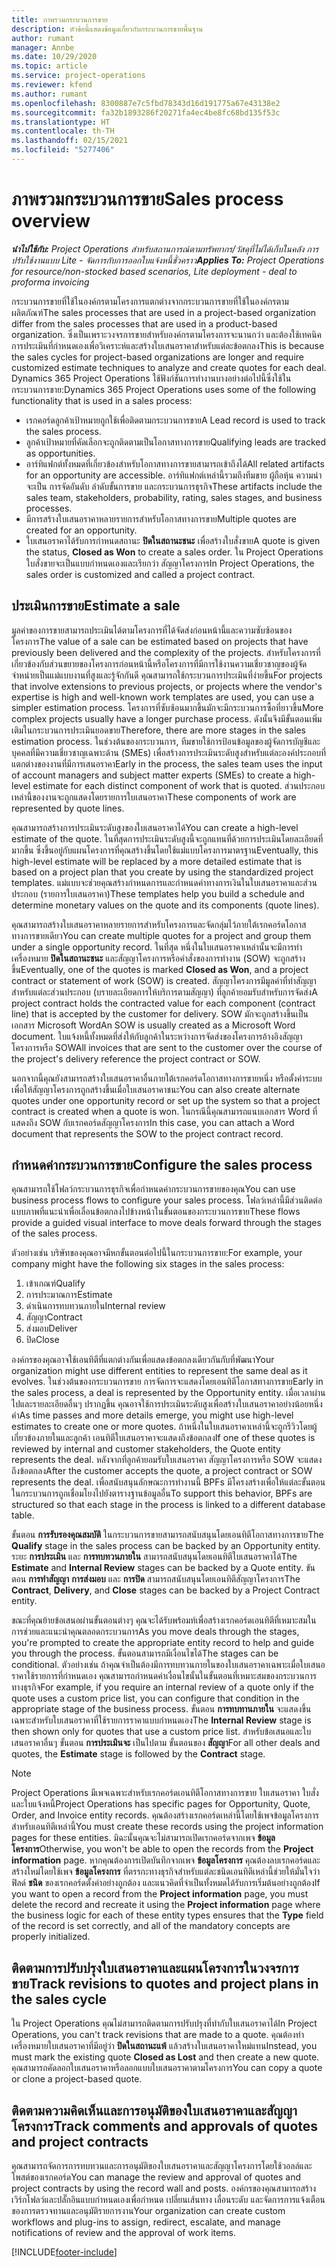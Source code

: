```yaml
---
title: ภาพรวมกระบวนการขาย
description: หัวข้อนี้แสดงข้อมูลเกี่ยวกับกระบวนการขายพื้นฐาน
author: rumant
manager: Annbe
ms.date: 10/29/2020
ms.topic: article
ms.service: project-operations
ms.reviewer: kfend
ms.author: rumant
ms.openlocfilehash: 8300887e7c5fbd78343d16d191775a67e43138e2
ms.sourcegitcommit: fa32b1893286f20271fa4ec4be8fc68bd135f53c
ms.translationtype: HT
ms.contentlocale: th-TH
ms.lasthandoff: 02/15/2021
ms.locfileid: "5277406"
---
```

# <a name="sales-process-overview"></a><span data-ttu-id="1d1ee-103">ภาพรวมกระบวนการขาย</span><span class="sxs-lookup"><span data-stu-id="1d1ee-103">Sales process overview</span></span>

<span data-ttu-id="1d1ee-104">_**นำไปใช้กับ:** Project Operations สำหรับสถานการณ์ตามทรัพยากร/วัสดุที่ไม่ได้เก็บในคลัง การปรับใช้งานแบบ Lite - จัดการกับการออกใบแจ้งหนี้ชั่วคราว_</span><span class="sxs-lookup"><span data-stu-id="1d1ee-104">_**Applies To:** Project Operations for resource/non-stocked based scenarios, Lite deployment - deal to proforma invoicing_</span></span>

<span data-ttu-id="1d1ee-105">กระบวนการขายที่ใช้ในองค์กรตามโครงการแตกต่างจากกระบวนการขายที่ใช้ในองค์กรตามผลิตภัณฑ์</span><span class="sxs-lookup"><span data-stu-id="1d1ee-105">The sales processes that are used in a project-based organization differ from the sales processes that are used in a product-based organization.</span></span> <span data-ttu-id="1d1ee-106">ซึ่งเป็นเพราะวงจรการขายสำหรับองค์กรตามโครงการจะนานกว่า และต้องใช้เทคนิคการประเมินที่กำหนดเองเพื่อวิเคราะห์และสร้างใบเสนอราคาสำหรับแต่ละข้อตกลง</span><span class="sxs-lookup"><span data-stu-id="1d1ee-106">This is because the sales cycles for project-based organizations are longer and require customized estimate techniques to analyze and create quotes for each deal.</span></span> <span data-ttu-id="1d1ee-107">Dynamics 365 Project Operations ใช้ฟังก์ชันการทำงานบางอย่างต่อไปนี้ซึ่งใช้ในกระบวนการขาย:</span><span class="sxs-lookup"><span data-stu-id="1d1ee-107">Dynamics 365 Project Operations uses some of the following functionality that is used in a sales process:</span></span>

- <span data-ttu-id="1d1ee-108">เรกคอร์ดลูกค้าเป้าหมายถูกใช้เพื่อติดตามกระบวนการขาย</span><span class="sxs-lookup"><span data-stu-id="1d1ee-108">A Lead record is used to track the sales process.</span></span>
- <span data-ttu-id="1d1ee-109">ลูกค้าเป้าหมายที่คัดเลือกจะถูกติดตามเป็นโอกาสทางการขาย</span><span class="sxs-lookup"><span data-stu-id="1d1ee-109">Qualifying leads are tracked as opportunities.</span></span>
- <span data-ttu-id="1d1ee-110">อาร์ทิแฟกต์ทั้งหมดที่เกี่ยวข้องสำหรับโอกาสทางการขายสามารถเข้าถึงได้</span><span class="sxs-lookup"><span data-stu-id="1d1ee-110">All related artifacts for an opportunity are accessible.</span></span> <span data-ttu-id="1d1ee-111">อาร์ทิแฟกต์เหล่านี้รวมถึงทีมขาย ผู้ถือหุ้น ความน่าจะเป็น การจัดอันดับ ลำดับขั้นการขาย และกระบวนการธุรกิจ</span><span class="sxs-lookup"><span data-stu-id="1d1ee-111">These artifacts include the sales team, stakeholders, probability, rating, sales stages, and business processes.</span></span>
- <span data-ttu-id="1d1ee-112">มีการสร้างใบเสนอราคาหลายรายการสำหรับโอกาสทางการขาย</span><span class="sxs-lookup"><span data-stu-id="1d1ee-112">Multiple quotes are created for an opportunity.</span></span>
- <span data-ttu-id="1d1ee-113">ใบเสนอราคาได้รับการกำหนดสถานะ **ปิดในสถานะชนะ** เพื่อสร้างใบสั่งขาย</span><span class="sxs-lookup"><span data-stu-id="1d1ee-113">A quote is given the status, **Closed as Won** to create a sales order.</span></span> <span data-ttu-id="1d1ee-114">ใน Project Operations ใบสั่งขายจะเป็นแบบกำหนดเองและเรียกว่า สัญญาโครงการ</span><span class="sxs-lookup"><span data-stu-id="1d1ee-114">In Project Operations, the sales order is customized and called a project contract.</span></span>

## <a name="estimate-a-sale"></a><span data-ttu-id="1d1ee-115">ประเมินการขาย</span><span class="sxs-lookup"><span data-stu-id="1d1ee-115">Estimate a sale</span></span>
<span data-ttu-id="1d1ee-116">มูลค่าของการขายสามารถประเมินได้ตามโครงการที่ได้จัดส่งก่อนหน้านี้และความซับซ้อนของโครงการ</span><span class="sxs-lookup"><span data-stu-id="1d1ee-116">The value of a sale can be estimated based on projects that have previously been delivered and the complexity of the projects.</span></span> <span data-ttu-id="1d1ee-117">สำหรับโครงการที่เกี่ยวข้องกับส่วนขยายของโครงการก่อนหน้านี้หรือโครงการที่มีการใช้งานความเชี่ยวชาญของผู้จัดจำหน่ายเป็นแม่แบบงานที่สูงและรู้จักกันดี คุณสามารถใช้กระบวนการประเมินที่ง่ายขึ้น</span><span class="sxs-lookup"><span data-stu-id="1d1ee-117">For projects that involve extensions to previous projects, or projects where the vendor's expertise is high and well-known work templates are used, you can use a simpler estimation process.</span></span> <span data-ttu-id="1d1ee-118">โครงการที่ซับซ้อนมากขึ้นมักจะมีกระบวนการซื้อที่ยาวขึ้น</span><span class="sxs-lookup"><span data-stu-id="1d1ee-118">More complex projects usually have a longer purchase process.</span></span> <span data-ttu-id="1d1ee-119">ดังนั้นจึงมีขั้นตอนเพิ่มเติมในกระบวนการประเมินยอดขาย</span><span class="sxs-lookup"><span data-stu-id="1d1ee-119">Therefore, there are more stages in the sales estimation process.</span></span> <span data-ttu-id="1d1ee-120">ในช่วงต้นของกระบวนการ, ทีมขายใช้การป้อนข้อมูลของผู้จัดการบัญชีและบุคคลที่มีความเชี่ยวชาญเฉพาะด้าน (SMEs) เพื่อสร้างการประเมินระดับสูงสำหรับแต่ละองค์ประกอบที่แตกต่างของงานที่มีการเสนอราคา</span><span class="sxs-lookup"><span data-stu-id="1d1ee-120">Early in the process, the sales team uses the input of account managers and subject matter experts (SMEs) to create a high-level estimate for each distinct component of work that is quoted.</span></span> <span data-ttu-id="1d1ee-121">ส่วนประกอบเหล่านี้ของงานจะถูกแสดงโดยรายการใบเสนอราคา</span><span class="sxs-lookup"><span data-stu-id="1d1ee-121">These components of work are represented by quote lines.</span></span> 

<span data-ttu-id="1d1ee-122">คุณสามารถสร้างการประเมินระดับสูงของใบเสนอราคาได้</span><span class="sxs-lookup"><span data-stu-id="1d1ee-122">You can create a high-level estimate of the quote.</span></span> <span data-ttu-id="1d1ee-123">ในที่สุดการประเมินระดับสูงนี้จะถูกแทนที่ด้วยการประเมินโดยละเอียดที่มากขึ้น ซึ่งขึ้นอยู่กับแผนโครงการที่คุณสร้างขึ้นโดยใช้แม่แบบโครงการมาตรฐาน</span><span class="sxs-lookup"><span data-stu-id="1d1ee-123">Eventually, this high-level estimate will be replaced by a more detailed estimate that is based on a project plan that you create by using the standardized project templates.</span></span> <span data-ttu-id="1d1ee-124">แม่แบบจะช่วยคุณสร้างกำหนดการและกำหนดค่าทางการเงินในใบเสนอราคาและส่วนประกอบ (รายการใบเสนอราคา)</span><span class="sxs-lookup"><span data-stu-id="1d1ee-124">These templates help you build a schedule and determine monetary values on the quote and its components (quote lines).</span></span> 

<span data-ttu-id="1d1ee-125">คุณสามารถสร้างใบเสนอราคาหลายรายการสำหรับโครงการและจัดกลุ่มไว้ภายใต้เรกคอร์ดโอกาสทางการขายเดียว</span><span class="sxs-lookup"><span data-stu-id="1d1ee-125">You can create multiple quotes for a project and group them under a single opportunity record.</span></span> <span data-ttu-id="1d1ee-126">ในที่สุด หนึ่งในใบเสนอราคาเหล่านั้นจะมีการทำเครื่องหมาย **ปิดในสถานะชนะ** และสัญญาโครงการหรือคำสั่งของการทำงาน (SOW) จะถูกสร้างขึ้น</span><span class="sxs-lookup"><span data-stu-id="1d1ee-126">Eventually, one of the quotes is marked **Closed as Won**, and a project contract or statement of work (SOW) is created.</span></span> <span data-ttu-id="1d1ee-127">สัญญาโครงการมีมูลค่าที่ทำสัญญาสำหรับแต่ละส่วนประกอบ (บรายละเอียดการให้บริการตามสัญญา) ที่ลูกค้ายอมรับสำหรับการจัดส่ง</span><span class="sxs-lookup"><span data-stu-id="1d1ee-127">A project contract holds the contracted value for each component (contract line) that is accepted by the customer for delivery.</span></span> <span data-ttu-id="1d1ee-128">SOW มักจะถูกสร้างขึ้นเป็นเอกสาร Microsoft Word</span><span class="sxs-lookup"><span data-stu-id="1d1ee-128">An SOW is usually created as a Microsoft Word document.</span></span> <span data-ttu-id="1d1ee-129">ใบแจ้งหนี้ทั้งหมดที่ส่งให้กับลูกค้าในระหว่างการจัดส่งของโครงการอ้างอิงสัญญาโครงการหรือ SOW</span><span class="sxs-lookup"><span data-stu-id="1d1ee-129">All invoices that are sent to the customer over the course of the project's delivery reference the project contract or SOW.</span></span>

<span data-ttu-id="1d1ee-130">นอกจากนี้คุณยังสามารถสร้างใบเสนอราคาอื่นภายใต้เรกคอร์ดโอกาสทางการขายหนึ่ง หรือตั้งค่าระบบเพื่อให้สัญญาโครงการถูกสร้างขึ้นเมื่อใบเสนอราคาชนะ</span><span class="sxs-lookup"><span data-stu-id="1d1ee-130">You can also create alternate quotes under one opportunity record or set up the system so that a project contract is created when a quote is won.</span></span> <span data-ttu-id="1d1ee-131">ในกรณีนี้คุณสามารถแนบเอกสาร Word ที่แสดงถึง SOW กับเรกคอร์ดสัญญาโครงการ</span><span class="sxs-lookup"><span data-stu-id="1d1ee-131">In this case, you can attach a Word document that represents the SOW to the project contract record.</span></span>

## <a name="configure-the-sales-process"></a><span data-ttu-id="1d1ee-132">กำหนดค่ากระบวนการขาย</span><span class="sxs-lookup"><span data-stu-id="1d1ee-132">Configure the sales process</span></span>
<span data-ttu-id="1d1ee-133">คุณสามารถใช้โฟลว์กระบวนการธุรกิจเพื่อกำหนดค่ากระบวนการขายของคุณ</span><span class="sxs-lookup"><span data-stu-id="1d1ee-133">You can use business process flows to configure your sales process.</span></span> <span data-ttu-id="1d1ee-134">โฟลว์เหล่านี้มีส่วนติดต่อแบบภาพที่แนะนำเพื่อเลื่อนข้อตกลงไปข้างหน้าในขั้นตอนของกระบวนการขาย</span><span class="sxs-lookup"><span data-stu-id="1d1ee-134">These flows provide a guided visual interface to move deals forward through the stages of the sales process.</span></span>

<span data-ttu-id="1d1ee-135">ตัวอย่างเช่น บริษัทของคุณอาจมีหกขั้นตอนต่อไปนี้ในกระบวนการขาย:</span><span class="sxs-lookup"><span data-stu-id="1d1ee-135">For example, your company might have the following six stages in the sales process:</span></span>

1. <span data-ttu-id="1d1ee-136">เข้าเกณฑ์</span><span class="sxs-lookup"><span data-stu-id="1d1ee-136">Qualify</span></span>
2. <span data-ttu-id="1d1ee-137">การประมาณการ</span><span class="sxs-lookup"><span data-stu-id="1d1ee-137">Estimate</span></span>
3. <span data-ttu-id="1d1ee-138">ดำเนินการทบทวนภายใน</span><span class="sxs-lookup"><span data-stu-id="1d1ee-138">Internal review</span></span>
4. <span data-ttu-id="1d1ee-139">สัญญา</span><span class="sxs-lookup"><span data-stu-id="1d1ee-139">Contract</span></span>
5. <span data-ttu-id="1d1ee-140">ส่งมอบ</span><span class="sxs-lookup"><span data-stu-id="1d1ee-140">Deliver</span></span>
6. <span data-ttu-id="1d1ee-141">ปิด</span><span class="sxs-lookup"><span data-stu-id="1d1ee-141">Close</span></span>
 
<span data-ttu-id="1d1ee-142">องค์กรของคุณอาจใช้เอนทิตีที่แตกต่างกันเพื่อแสดงข้อตกลงเดียวกันกับที่พัฒนา</span><span class="sxs-lookup"><span data-stu-id="1d1ee-142">Your organization might use different entities to represent the same deal as it evolves.</span></span> <span data-ttu-id="1d1ee-143">ในช่วงต้นของกระบวนการขาย การจัดการจะแสดงโดยเอนทิตีโอกาสทางการขาย</span><span class="sxs-lookup"><span data-stu-id="1d1ee-143">Early in the sales process, a deal is represented by the Opportunity entity.</span></span> <span data-ttu-id="1d1ee-144">เมื่อเวลาผ่านไปและรายละเอียดอื่นๆ ปรากฏขึ้น คุณอาจใช้การประเมินระดับสูงเพื่อสร้างใบเสนอราคาอย่างน้อยหนึ่งคำ</span><span class="sxs-lookup"><span data-stu-id="1d1ee-144">As time passes and more details emerge, you might use high-level estimates to create one or more quotes.</span></span> <span data-ttu-id="1d1ee-145">ถ้าหนึ่งในใบเสนอราคาเหล่านี้จะถูกรีวิวโดยผู้เกี่ยวข้องภายในและลูกค้า เอนทิตีใบเสนอราคาจะแสดงถึงข้อตกลง</span><span class="sxs-lookup"><span data-stu-id="1d1ee-145">If one of these quotes is reviewed by internal and customer stakeholders, the Quote entity represents the deal.</span></span> <span data-ttu-id="1d1ee-146">หลังจากที่ลูกค้ายอมรับใบเสนอราคา สัญญาโครงการหรือ SOW จะแสดงถึงข้อตกลง</span><span class="sxs-lookup"><span data-stu-id="1d1ee-146">After the customer accepts the quote, a project contract or SOW represents the deal.</span></span> <span data-ttu-id="1d1ee-147">เพื่อสนับสนุนลักษณะการทำงานนี้ BPFs มีโครงสร้างเพื่อให้แต่ละขั้นตอนในกระบวนการถูกเชื่อมโยงไปยังตารางฐานข้อมูลอื่น</span><span class="sxs-lookup"><span data-stu-id="1d1ee-147">To support this behavior, BPFs are structured so that each stage in the process is linked to a different database table.</span></span>

<span data-ttu-id="1d1ee-148">ขั้นตอน **การรับรองคุณสมบัติ** ในกระบวนการขายสามารถสนับสนุนโดยเอนทิตีโอกาสทางการขาย</span><span class="sxs-lookup"><span data-stu-id="1d1ee-148">The **Qualify** stage in the sales process can be backed by an Opportunity entity.</span></span> <span data-ttu-id="1d1ee-149">ระยะ **การประเมิน** และ **การทบทวนภายใน** สามารถสนับสนุนโดยเอนทิตีใบเสนอราคาได้</span><span class="sxs-lookup"><span data-stu-id="1d1ee-149">The **Estimate** and **Internal Review** stages can be backed by a Quote entity.</span></span> <span data-ttu-id="1d1ee-150">ขันตอน **การทำสัญญา** **การส่งมอบ** และ **การปิด** สามารถสนับสนุนโดยเอนทิตีสัญญาโครงการ</span><span class="sxs-lookup"><span data-stu-id="1d1ee-150">The **Contract**, **Delivery**, and **Close** stages can be backed by a Project Contract entity.</span></span>

<span data-ttu-id="1d1ee-151">ขณะที่คุณย้ายข้อเสนอผ่านขั้นตอนต่างๆ คุณจะได้รับพร้อมท์เพื่อสร้างเรกคอร์ดเอนทิตีที่เหมาะสมในการช่วยและแนะนำคุณตลอดกระบวนการ</span><span class="sxs-lookup"><span data-stu-id="1d1ee-151">As you move deals through the stages, you're prompted to create the appropriate entity record to help and guide you through the process.</span></span> <span data-ttu-id="1d1ee-152">ขั้นตอนสามารถมีเงื่อนไขได้</span><span class="sxs-lookup"><span data-stu-id="1d1ee-152">The stages can be conditional.</span></span> <span data-ttu-id="1d1ee-153">ตัวอย่างเช่น ถ้าคุณจำเป็นต้องมีการทบทวนภายในของใบเสนอราคาเฉพาะเมื่อใบเสนอราคาใช้รายการที่กำหนดเอง คุณสามารถกำหนดค่าเงื่อนไขนั้นในขั้นตอนที่เหมาะสมของกระบวนการทางธุรกิจ</span><span class="sxs-lookup"><span data-stu-id="1d1ee-153">For example, if you require an internal review of a quote only if the quote uses a custom price list, you can configure that condition in the appropriate stage of the business process.</span></span> <span data-ttu-id="1d1ee-154">ขั้นตอน **การทบทานภายใน** จะแสดงขึ้นเฉพาะสำหรับใบเสนอราคาที่ใช้รายการราคาแบบกำหนดเอง</span><span class="sxs-lookup"><span data-stu-id="1d1ee-154">The **Internal Review** stage is then shown only for quotes that use a custom price list.</span></span> <span data-ttu-id="1d1ee-155">สำหรับข้อเสนอและใบเสนอราคาอื่นๆ ขั้นตอน **การประเมินจะ** เป็นไปตาม ขั้นตอนของ **สัญญา**</span><span class="sxs-lookup"><span data-stu-id="1d1ee-155">For all other deals and quotes, the **Estimate** stage is followed by the **Contract** stage.</span></span>

> [!NOTE]
> <span data-ttu-id="1d1ee-156">Project Operations มีเพจเฉพาะสำหรับเรกคอร์ดเอนทิตีโอกาสทางการขาย ใบเสนอราคา ใบสั่ง และใบแจ้งหนี้</span><span class="sxs-lookup"><span data-stu-id="1d1ee-156">Project Operations has specific pages for Opportunity, Quote, Order, and Invoice entity records.</span></span> <span data-ttu-id="1d1ee-157">คุณต้องสร้างเรกคอร์ดเหล่านี้โดยใช้เพจข้อมูลโครงการสำหรับเอนทิตีเหล่านี้</span><span class="sxs-lookup"><span data-stu-id="1d1ee-157">You must create these records using the project information pages for these entities.</span></span> <span data-ttu-id="1d1ee-158">มิฉะนั้นคุณจะไม่สามารถเปิดเรกคอร์ดจากเพจ **ข้อมูลโครงการ**</span><span class="sxs-lookup"><span data-stu-id="1d1ee-158">Otherwise, you won't be able to open the records from the **Project information** page.</span></span> <span data-ttu-id="1d1ee-159">หากคุณต้องการเปิดบันทึกจากเพจ **ข้อมูลโครงการ** คุณต้องลบเรกคอร์ดและสร้างใหม่โดยใช้เพจ **ข้อมูลโครงการ** ที่ตรรกะทางธุรกิจสำหรับแต่ละชนิดเอนทิตีเหล่านี้ช่วยให้มั่นใจว่าฟิลด์ **ชนิด** ของเรกคอร์ดตั้งค่าอย่างถูกต้อง และแนวคิดที่จำเป็นทั้งหมดได้รับการเริ่มต้นอย่างถูกต้อง</span><span class="sxs-lookup"><span data-stu-id="1d1ee-159">If you want to open a record from the **Project information** page, you must delete the record and recreate it using the **Project information** page where the business logic for each of these entity types ensures that the **Type** field of the record is set correctly, and all of the mandatory concepts are properly initialized.</span></span>


## <a name="track-revisions-to-quotes-and-project-plans-in-the-sales-cycle"></a><span data-ttu-id="1d1ee-160">ติดตามการปรับปรุงใบเสนอราคาและแผนโครงการในวงจรการขาย</span><span class="sxs-lookup"><span data-stu-id="1d1ee-160">Track revisions to quotes and project plans in the sales cycle</span></span>
<span data-ttu-id="1d1ee-161">ใน Project Operations คุณไม่สามารถติดตามการปรับปรุงที่ทำกับใบเสนอราคาได้</span><span class="sxs-lookup"><span data-stu-id="1d1ee-161">In Project Operations, you can't track revisions that are made to a quote.</span></span> <span data-ttu-id="1d1ee-162">คุณต้องทำเครื่องหมายใบเสนอราคาที่มีอยู่ว่า **ปิดในสถานะแพ้** แล้วสร้างใบเสนอราคาใหม่แทน</span><span class="sxs-lookup"><span data-stu-id="1d1ee-162">Instead, you must mark the existing quote **Closed as Lost** and then create a new quote.</span></span> <span data-ttu-id="1d1ee-163">คุณสามารถคัดลอกใบเสนอราคาหรือลอกแบบใบเสนอราคาตามโครงการ</span><span class="sxs-lookup"><span data-stu-id="1d1ee-163">You can copy a quote or clone a project-based quote.</span></span>

## <a name="track-comments-and-approvals-of-quotes-and-project-contracts"></a><span data-ttu-id="1d1ee-164">ติดตามความคิดเห็นและการอนุมัติของใบเสนอราคาและสัญญาโครงการ</span><span class="sxs-lookup"><span data-stu-id="1d1ee-164">Track comments and approvals of quotes and project contracts</span></span>
<span data-ttu-id="1d1ee-165">คุณสามารถจัดการการทบทวนและการอนุมัติของใบเสนอราคาและสัญญาโครงการโดยใช้วอลล์และโพสต์ของเรกคอร์ด</span><span class="sxs-lookup"><span data-stu-id="1d1ee-165">You can manage the review and approval of quotes and project contracts by using the record wall and posts.</span></span> <span data-ttu-id="1d1ee-166">องค์กรของคุณสามารถสร้างเวิร์กโฟลว์และปลั๊กอินแบบกำหนดเองเพื่อกำหนด เปลี่ยนเส้นทาง เลื่อนระดับ และจัดการการแจ้งเตือนของการตรวจทานและอนุมัติรายการงาน</span><span class="sxs-lookup"><span data-stu-id="1d1ee-166">Your organization can create custom workflows and plug-ins to assign, redirect, escalate, and manage notifications of review and the approval of work items.</span></span>


[!INCLUDE[footer-include](../includes/footer-banner.md)]